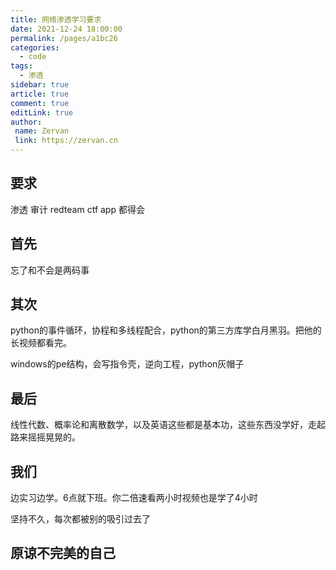 ```yaml
---
title: 网络渗透学习要求
date: 2021-12-24 18:00:00
permalink: /pages/a1bc26
categories:
  - code
tags:
  - 渗透
sidebar: true
article: true
comment: true
editLink: true
author:
 name: Zervan
 link: https://zervan.cn
---
```


## 要求

渗透 审计 redteam ctf app 都得会

## 首先

忘了和不会是两码事

## 其次

python的事件循环，协程和多线程配合，python的第三方库学白月黑羽。把他的长视频都看完。

windows的pe结构，会写指令壳，逆向工程，python灰帽子

## 最后

线性代数、概率论和离散数学，以及英语这些都是基本功，这些东西没学好，走起路来摇摇晃晃的。

## 我们

边实习边学。6点就下班。你二倍速看两小时视频也是学了4小时

坚持不久，每次都被别的吸引过去了

## 原谅不完美的自己



